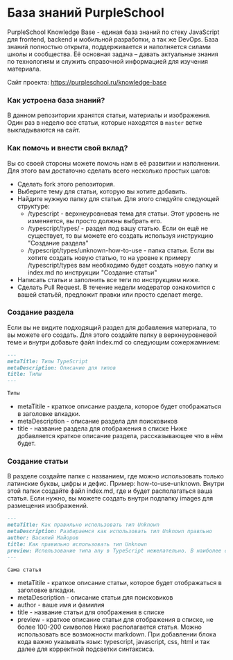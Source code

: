 # База знаний PurpleSchool
PurpleSchool Knowledge Base - единая база знаний по стеку JavaScript для frontend, backend и мобильной разработки, а так же DevOps. 
База знаний полностью открыта, поддерживается и наполняется силами школы и сообщества. Её основная задача – давать актуальные знания по технологиям и служить справочной информацией для изучения материала.

Сайт проекта: https://purpleschool.ru/knowledge-base

### Как устроена база знаний?
В данном репозитории хранятся статьи, материалы и изображения. Один раз в неделю все статьи, которые находятся в `master` ветке выкладываются на сайт.

### Как помочь и внести свой вклад?
Вы со своей стороны можете помочь нам в её развитии и наполнении. Для этого вам достаточно сделать всего несколько простых шагов:
- Сделать fork этого репозитория.
- Выберите тему для статьи, которую вы хотите добавить.
- Найдите нужную папку для статьи. Для этого следуйте следующей структуре:
	- /typescript - верхнеуровневая тема для статьи. Этот уровень не изменяется, вы просто должны выбрать его.
	- /typescript/types/ - раздел под вашу статью. Если он ещё не существует, то вы можете его создать используя инструкцию "Создание раздела"
	- /typescript/types/unknown-how-to-use - папка статьи. Если вы хотите создать новую статью, то на уровне к примеру /typescript/types вам необходимо будет создать новую папку и index.md по инструкции "Создание статьи"
- Написать статьи и заполнить все теги по инструкциям ниже.
- Сделать Pull Request.
В течение недели модератор ознакомится с вашей статьёй, предложит правки или просто сделает merge.

### Создание раздела
Если вы не видите подходящий раздел для добавления материала, то вы можете его создать. Для этого создайте папку в верхнеуровневой теме и внутри добавьте файл index.md со следующим сожержамнием:

```markdown
---
metaTitle: Типы TypeScript
metaDescription: Описание для типов
title: Типы
---

Типы
```
- metaTitile - краткое описание раздела, которое будет отображаться в заголовке влкадки.
- metaDescription - описание раздела для поисковиков
- title - название раздела для отображения в списке
Ниже добавляется краткое описание раздела, рассказывающее что в нём будет.

### Создание статьи
В разделе создайте папке с названием, где можно использовать только латинские буквы, цифры и дефис. Пример: how-to-use-unknown.
Внутри этой папки создайте файл index.md, где и будет располагаться ваша статья. Если нужно, вы можете создать внутри подпапку images для размещения изображений.

```markdown
---
metaTitle: Как правильно использовать тип Unknown
metaDescription: Разбираемся как использовать тип Unknown правльно
author: Василий Майоров
title: Как правильно использовать тип Unknown
preview: Использование типа any в TypeScript нежелательно. В наиболее строгом режиме (оно настраивается) использование any невозможно, что значительно повышает типобезопасность кода. С другой стороны, существует немало ситуаций, когда тип неизвестен, но работа с ним должна быть типобезопасна.
---

Сама статья
```
- metaTitile - краткое описание статьи, которое будет отображаться в заголовке влкадки.
- metaDescription - описание статьи для поисковиков
- author - ваше имя и фамилия
- title - название статьи для отображения в списке
- preview - краткое описание статьи для отображения в списке, не более 100-200 символов
Ниже располагается статья. Можно использовать все возможности markdown. При добавлении блока кода важно указывать язык: typescript, javascript, css, html и так далее для корректной подсветки синтаксиса.
